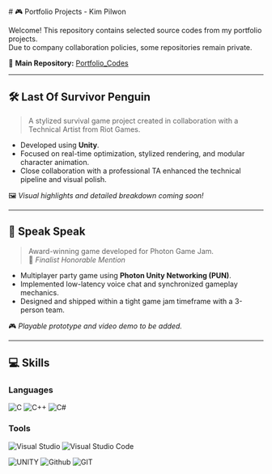 <div align="left">
# 🎮 Portfolio Projects - Kim Pilwon

Welcome! This repository contains selected source codes from my portfolio projects.  
Due to company collaboration policies, some repositories remain private.

🔗 **Main Repository:** [Portfolio_Codes](https://github.com/Develowonn/Portfolio_Codes)

---

## 🛠 Last Of Survivor Penguin

> A stylized survival game project created in collaboration with a Technical Artist from Riot Games.

- Developed using **Unity**.
- Focused on real-time optimization, stylized rendering, and modular character animation.
- Close collaboration with a professional TA enhanced the technical pipeline and visual polish.

🖼️ *Visual highlights and detailed breakdown coming soon!*

---

## 🎤 Speak Speak

> Award-winning game developed for Photon Game Jam.  
> 🏅 *Finalist Honorable Mention*

- Multiplayer party game using **Photon Unity Networking (PUN)**.
- Implemented low-latency voice chat and synchronized gameplay mechanics.
- Designed and shipped within a tight game jam timeframe with a 3-person team.

🎮 *Playable prototype and video demo to be added.*

---

## 💻 Skills

### Languages
<div align="bottom">
  
![C](https://img.shields.io/badge/C-00599C?style=for-the-badge&logo=c&logoColor=white)
![C++](https://img.shields.io/badge/C%2B%2B-00599C?style=for-the-badge&logo=c%2B%2B&logoColor=white)
![C#](https://img.shields.io/badge/C%23-239120?style=for-the-badge&logo=c-sharp&logoColor=white)
<!--![Java](https://img.shields.io/badge/Java-ED8B00?style=for-the-badge&logo=openjdk&logoColor=white)-->
  
### Tools
<div align="bottom">

![Visual Studio](https://img.shields.io/badge/Visual_Studio-5C2D91?style=for-the-badge&logo=visual%20studio&logoColor=white)
![Visual Studio Code](https://img.shields.io/badge/Visual_Studio_Code-0078D4?style=for-the-badge&logo=visual%20studio%20code&logoColor=white)
<!--![IntelliJ_IDEA](https://img.shields.io/badge/IntelliJ_IDEA-000000.svg?style=for-the-badge&logo=intellij-idea&logoColor=white) </br>-->
![UNITY](https://img.shields.io/badge/Unity-100000?style=for-the-badge&logo=unity&logoColor=white)
![Github](https://img.shields.io/badge/GitHub-100000?style=for-the-badge&logo=github&logoColor=whit)
![GIT](https://img.shields.io/badge/GIT-E44C30?style=for-the-badge&logo=git&logoColor=white)








